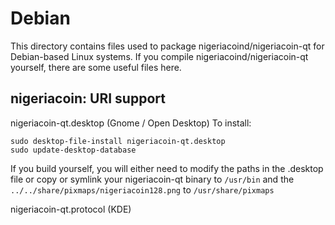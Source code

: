 
Debian
====================
This directory contains files used to package nigeriacoind/nigeriacoin-qt
for Debian-based Linux systems. If you compile nigeriacoind/nigeriacoin-qt yourself, there are some useful files here.

## nigeriacoin: URI support ##


nigeriacoin-qt.desktop  (Gnome / Open Desktop)
To install:

	sudo desktop-file-install nigeriacoin-qt.desktop
	sudo update-desktop-database

If you build yourself, you will either need to modify the paths in
the .desktop file or copy or symlink your nigeriacoin-qt binary to `/usr/bin`
and the `../../share/pixmaps/nigeriacoin128.png` to `/usr/share/pixmaps`

nigeriacoin-qt.protocol (KDE)


